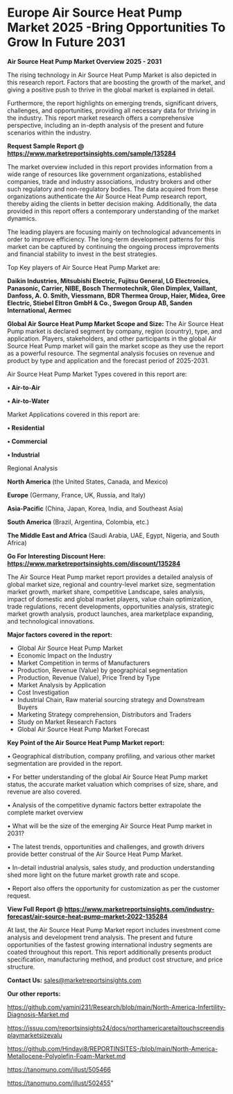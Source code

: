 # Europe Air Source Heat Pump Market 2025 -Bring Opportunities To Grow In Future 2031

<Strong> Air Source Heat Pump Market Overview 2025 - 2031</strong>

The rising technology in Air Source Heat Pump Market is also depicted in this research report. Factors that are boosting the growth of the market, and giving a positive push to thrive in the global market is explained in detail.

Furthermore, the report highlights on emerging trends, significant drivers, challenges, and opportunities, providing all necessary data for thriving in the industry. This report market research offers a comprehensive perspective, including an in-depth analysis of the present and future scenarios within the industry.

<strong>Request Sample Report @ <a href=https://www.marketreportsinsights.com/sample/135284>https://www.marketreportsinsights.com/sample/135284</a></strong>

The market overview included in this report provides information from a wide range of resources like government organizations, established companies, trade and industry associations, industry brokers and other such regulatory and non-regulatory bodies. The data acquired from these organizations authenticate the Air Source Heat Pump research report, thereby aiding the clients in better decision making. Additionally, the data provided in this report offers a contemporary understanding of the market dynamics.

The leading players are focusing mainly on technological advancements in order to improve efficiency. The long-term development patterns for this market can be captured by continuing the ongoing process improvements and financial stability to invest in the best strategies.

Top Key players of Air Source Heat Pump Market are:

<strong>Daikin Industries, Mitsubishi Electric, Fujitsu General, LG Electronics, Panasonic, Carrier, NIBE, Bosch Thermotechnik, Glen Dimplex, Vaillant, Danfoss, A. O. Smith, Viessmann, BDR Thermea Group, Haier, Midea, Gree Electric, Stiebel Eltron GmbH & Co., Swegon Group AB, Sanden International, Aermec</strong>

<strong><b>Global Air Source Heat Pump Market Scope and Size:</b></strong>
The Air Source Heat Pump market is declared segment by company, region (country), type, and application. Players, stakeholders, and other participants in the global Air Source Heat Pump market will gain the market scope as they use the report as a powerful resource. The segmental analysis focuses on revenue and product by type and application and the forecast period of 2025-2031.

Air Source Heat Pump Market Types covered in this report are:

<strong>• Air-to-Air

• Air-to-Water</strong>

Market Applications covered in this report are:

<strong>• Residential

• Commercial

• Industrial</strong> 

Regional Analysis

<strong>North America</strong> (the United States, Canada, and Mexico)

<strong>Europe</strong> (Germany, France, UK, Russia, and Italy)

<strong>Asia-Pacific</strong> (China, Japan, Korea, India, and Southeast Asia)

<strong>South America</strong> (Brazil, Argentina, Colombia, etc.)

<strong>The Middle East and Africa</strong> (Saudi Arabia, UAE, Egypt, Nigeria, and South Africa)

<strong>Go For Interesting Discount Here: <a href=https://www.marketreportsinsights.com/discount/135284>https://www.marketreportsinsights.com/discount/135284</a></strong>

The Air Source Heat Pump market report provides a detailed analysis of global market size, regional and country-level market size, segmentation market growth, market share, competitive Landscape, sales analysis, impact of domestic and global market players, value chain optimization, trade regulations, recent developments, opportunities analysis, strategic market growth analysis, product launches, area marketplace expanding, and technological innovations.

<strong><b>Major factors covered in the report:</b></strong>
<ul>
  <li>Global Air Source Heat Pump Market </li>
  <li>Economic Impact on the Industry</li>
  <li>Market Competition in terms of Manufacturers</li>
  <li>Production, Revenue (Value) by geographical segmentation</li>
  <li>Production, Revenue (Value), Price Trend by Type</li>
  <li>Market Analysis by Application</li>
  <li>Cost Investigation</li>
  <li>Industrial Chain, Raw material sourcing strategy and Downstream Buyers</li>
  <li>Marketing Strategy comprehension, Distributors and Traders</li>
  <li>Study on Market Research Factors</li>
  <li>Global Air Source Heat Pump Market Forecast</li>
</ul>

<strong><b>Key Point of the Air Source Heat Pump Market report:</b></strong>

• Geographical distribution, company profiling, and various other market segmentation are provided in the report.

• For better understanding of the global Air Source Heat Pump market status, the accurate market valuation which comprises of size, share, and revenue are also covered.

• Analysis of the competitive dynamic factors better extrapolate the complete market overview

• What will be the size of the emerging Air Source Heat Pump market in 2031?

• The latest trends, opportunities and challenges, and growth drivers provide better construal of the Air Source Heat Pump Market.

• In-detail industrial analysis, sales study, and production understanding shed more light on the future market growth rate and scope.

• Report also offers the opportunity for customization as per the customer request.

<strong><b>View Full Report @ <a href=https://www.marketreportsinsights.com/industry-forecast/air-source-heat-pump-market-2022-135284>https://www.marketreportsinsights.com/industry-forecast/air-source-heat-pump-market-2022-135284</a></b></strong>


At last, the Air Source Heat Pump Market report includes investment come analysis and development trend analysis. The present and future opportunities of the fastest growing international industry segments are coated throughout this report. This report additionally presents product specification, manufacturing method, and product cost structure, and price structure.

<strong>Contact Us:</strong>
sales@marketreportsinsights.com

<strong>Our other reports:</strong>

<a href=https://github.com/yamini231/Research/blob/main/North-America-Infertility-Diagnosis-Market.md>https://github.com/yamini231/Research/blob/main/North-America-Infertility-Diagnosis-Market.md</a>

<a href=https://issuu.com/reportsinsights24/docs/northamericaretailtouchscreendisplaymarketsizevalu>https://issuu.com/reportsinsights24/docs/northamericaretailtouchscreendisplaymarketsizevalu</a>

<a href=https://github.com/Hindavi8/REPORTINSITES-/blob/main/North-America-Metallocene-Polyolefin-Foam-Market.md>https://github.com/Hindavi8/REPORTINSITES-/blob/main/North-America-Metallocene-Polyolefin-Foam-Market.md</a>

<a href=https://tanomuno.com/illust/505466>https://tanomuno.com/illust/505466</a>

<a href=https://tanomuno.com/illust/502455>https://tanomuno.com/illust/502455</a>"
